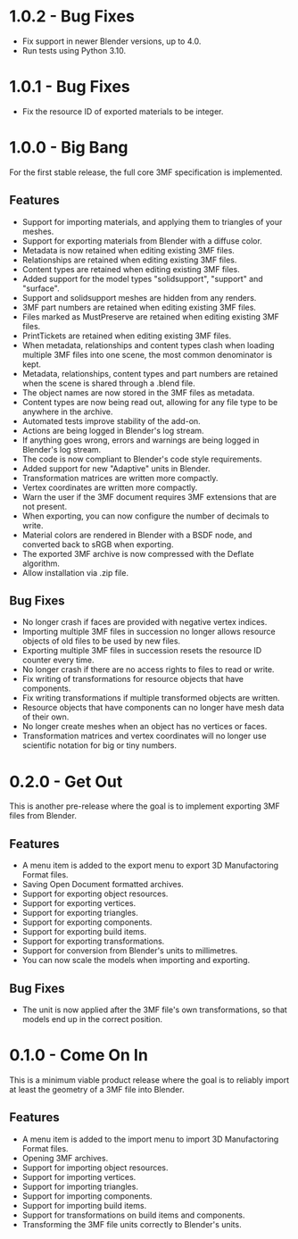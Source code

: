 1.0.2 - Bug Fixes
====
* Fix support in newer Blender versions, up to 4.0.
* Run tests using Python 3.10.

1.0.1 - Bug Fixes
====
* Fix the resource ID of exported materials to be integer.

1.0.0 - Big Bang
====
For the first stable release, the full core 3MF specification is implemented.

Features
----
* Support for importing materials, and applying them to triangles of your meshes.
* Support for exporting materials from Blender with a diffuse color.
* Metadata is now retained when editing existing 3MF files.
* Relationships are retained when editing existing 3MF files.
* Content types are retained when editing existing 3MF files.
* Added support for the model types "solidsupport", "support" and "surface".
* Support and solidsupport meshes are hidden from any renders.
* 3MF part numbers are retained when editing existing 3MF files.
* Files marked as MustPreserve are retained when editing existing 3MF files.
* PrintTickets are retained when editing existing 3MF files.
* When metadata, relationships and content types clash when loading multiple 3MF files into one scene, the most common denominator is kept.
* Metadata, relationships, content types and part numbers are retained when the scene is shared through a .blend file.
* The object names are now stored in the 3MF files as metadata.
* Content types are now being read out, allowing for any file type to be anywhere in the archive.
* Automated tests improve stability of the add-on.
* Actions are being logged in Blender's log stream.
* If anything goes wrong, errors and warnings are being logged in Blender's log stream.
* The code is now compliant to Blender's code style requirements.
* Added support for new "Adaptive" units in Blender.
* Transformation matrices are written more compactly.
* Vertex coordinates are written more compactly.
* Warn the user if the 3MF document requires 3MF extensions that are not present.
* When exporting, you can now configure the number of decimals to write.
* Material colors are rendered in Blender with a BSDF node, and converted back to sRGB when exporting.
* The exported 3MF archive is now compressed with the Deflate algorithm.
* Allow installation via .zip file.

Bug Fixes
----
* No longer crash if faces are provided with negative vertex indices.
* Importing multiple 3MF files in succession no longer allows resource objects of old files to be used by new files.
* Exporting multiple 3MF files in succession resets the resource ID counter every time.
* No longer crash if there are no access rights to files to read or write.
* Fix writing of transformations for resource objects that have components.
* Fix writing transformations if multiple transformed objects are written.
* Resource objects that have components can no longer have mesh data of their own.
* No longer create meshes when an object has no vertices or faces.
* Transformation matrices and vertex coordinates will no longer use scientific notation for big or tiny numbers.

0.2.0 - Get Out
====
This is another pre-release where the goal is to implement exporting 3MF files from Blender.

Features
----
* A menu item is added to the export menu to export 3D Manufactoring Format files.
* Saving Open Document formatted archives.
* Support for exporting object resources.
* Support for exporting vertices.
* Support for exporting triangles.
* Support for exporting components.
* Support for exporting build items.
* Support for exporting transformations.
* Support for conversion from Blender's units to millimetres.
* You can now scale the models when importing and exporting.

Bug Fixes
----
* The unit is now applied after the 3MF file's own transformations, so that models end up in the correct position.

0.1.0 - Come On In
====
This is a minimum viable product release where the goal is to reliably import at least the geometry of a 3MF file into Blender.

Features
----
* A menu item is added to the import menu to import 3D Manufactoring Format files.
* Opening 3MF archives.
* Support for importing object resources.
* Support for importing vertices.
* Support for importing triangles.
* Support for importing components.
* Support for importing build items.
* Support for transformations on build items and components.
* Transforming the 3MF file units correctly to Blender's units.
